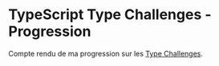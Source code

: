 # TypeScript Type Challenges - Progression

Compte rendu de ma progression sur les [Type Challenges](https://github.com/yuri-jahad/type-challenges-me/blob/main/progress.md).
